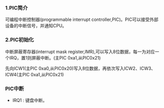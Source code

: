 ### 1.PIC简介
可编程中断控制器(programmable  interrupt  controller,PIC)。PIC可以接受外部设备的中断信号，并通知CPU。
### 2.PIC初始化
中断屏蔽寄存器(interrupt mask register,IMR),可以写入8位数据，每一为对应一个IRQ，置1则屏蔽中断。(主PIC 0xa1,从PIC0x21)<br>

先向ICW1(主PIC 0xa0,从PIC0x20)写入8位数据，再依次写入ICW2、ICW3、ICW4(主PIC 0xa1,从PIC0x21)
### PIC中断
* IRQ1 : 键盘中断。
